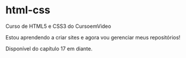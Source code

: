 # html-css
 Curso de HTML5 e CSS3 do CursoemVideo

Estou aprendendo a criar sites e agora vou gerenciar meus repositórios!

Disponível do capítulo 17 em diante.